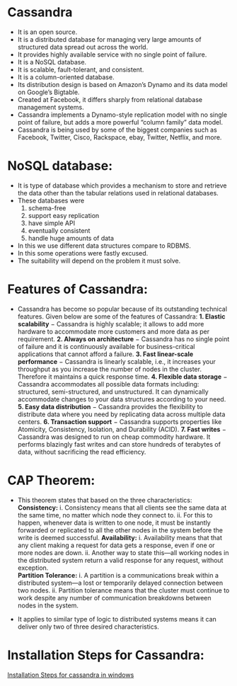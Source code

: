# Cassandra
- It is an open source.
- It is a distributed database for managing very large amounts of structured data spread out across the world. 
- It provides highly available service with no single point of failure.
- It is a NoSQL database.
- It is scalable, fault-tolerant, and consistent.
- It is a column-oriented database.
- Its distribution design is based on Amazon’s Dynamo and its data model on Google’s Bigtable.
- Created at Facebook, it differs sharply from relational database management systems.
- Cassandra implements a Dynamo-style replication model with no single point of failure, but adds a more powerful “column family” data model.
- Cassandra is being used by some of the biggest companies such as Facebook, Twitter, Cisco, Rackspace, ebay, Twitter, Netflix, and more.
# NoSQL database:           
- It is  type of database which provides a mechanism to store and retrieve the data other than the tabular relations used in relational databases.
- These databases were 
	1. schema-free  
	2. support easy replication  
	3. have simple API  
	4. eventually consistent 
	5. handle huge amounts of data
- In this we use different data structures compare to RDBMS.
- In this some operations were fastly excused.
- The suitability will depend on the problem it must solve.
# Features of Cassandra:
- Cassandra has become so popular because of its outstanding technical features. Given below are some of the features of Cassandra:
	**1. Elastic scalability** − Cassandra is highly scalable; it allows to add more hardware to accommodate more customers and more data as per requirement.
	**2. Always on architecture** − Cassandra has no single point of failure and it is continuously available for business-critical applications that cannot afford a failure.
	**3. Fast linear-scale performance** − Cassandra is linearly scalable, i.e., it increases your throughput as you increase the number of nodes in the cluster. Therefore it maintains a quick response time.
	**4. Flexible data storage** − Cassandra accommodates all possible data formats including: structured, semi-structured, and unstructured. It can dynamically accommodate changes to your data structures according to your need.
	**5. Easy data distribution** − Cassandra provides the flexibility to distribute data where you need by replicating data across multiple data centers.
	**6. Transaction support** − Cassandra supports properties like Atomicity, Consistency, Isolation, and Durability (ACID).
	**7. Fast writes** − Cassandra was designed to run on cheap commodity hardware. It performs blazingly fast writes and can store hundreds of terabytes of data, without sacrificing the read efficiency.
# CAP Theorem:
- This theorem states that based on the three characteristics:
	**Consistency:**
		i. Consistency means that all clients see the same data at the same time, no matter which node they connect to. 
		ii. For this to happen, whenever data is written to one node, it must be instantly forwarded or replicated to all the other nodes in the system before the write is deemed successful.
	**Availability:**
		i. Availability means that that any client making a request for data gets a response, even if one or more nodes are down. 
		ii. Another way to state this—all working nodes in the distributed system return a valid response for any request, without exception.		
	**Partition Tolerance:**
		i. A partition is a communications break within a distributed system—a lost or temporarily delayed connection between two nodes. 
		ii. Partition tolerance means that the cluster must continue to work despite any number of communication breakdowns between nodes in the system.
		
- It applies to similar type of logic to distributed systems means it can deliver only two of three desired characteristics.

# Installation Steps for Cassandra:
[Installation Steps for cassandra in windows](https://phoenixnap.com/kb/install-cassandra-on-windows)
 	
